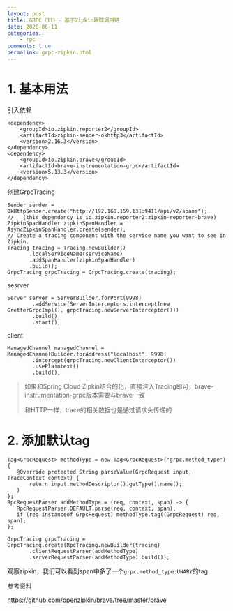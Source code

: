 ```yaml
---
layout: post
title: GRPC（11）- 基于Zipkin跟踪调用链
date: 2020-06-11
categories:
    - rpc
comments: true
permalink: grpc-zipkin.html
---
```


# 1. 基本用法

引入依赖

```
<dependency>
	<groupId>io.zipkin.reporter2</groupId>
	<artifactId>zipkin-sender-okhttp3</artifactId>
	<version>2.16.3</version>
</dependency>
<dependency>
	<groupId>io.zipkin.brave</groupId>
	<artifactId>brave-instrumentation-grpc</artifactId>
	<version>5.13.3</version>
</dependency>
```

创建GrpcTracing

```
Sender sender = OkHttpSender.create("http://192.168.159.131:9411/api/v2/spans");
//   (this dependency is io.zipkin.reporter2:zipkin-reporter-brave)
ZipkinSpanHandler zipkinSpanHandler = AsyncZipkinSpanHandler.create(sender);
// Create a tracing component with the service name you want to see in Zipkin.
Tracing tracing = Tracing.newBuilder()
	   .localServiceName(serviceName)
	   .addSpanHandler(zipkinSpanHandler)
	   .build();
GrpcTracing grpcTracing = GrpcTracing.create(tracing);
```

sesrver

```
Server server = ServerBuilder.forPort(9998)
		.addService(ServerInterceptors.intercept(new GretterGrpcImpl(), grpcTracing.newServerInterceptor()))
		.build()
		.start();
```

client

```
ManagedChannel managedChannel = ManagedChannelBuilder.forAddress("localhost", 9998)
		.intercept(grpcTracing.newClientInterceptor())
		.usePlaintext()
		.build();
```

> 如果和Spring Cloud Zipkin结合的化，直接注入Tracing即可，brave-instrumentation-grpc版本需要与brave一致
>
> 和HTTP一样，trace的相关数据也是通过请求头传递的

# 2. 添加默认tag

```
Tag<GrpcRequest> methodType = new Tag<GrpcRequest>("grpc.method_type") {
   @Override protected String parseValue(GrpcRequest input, TraceContext context) {
	   return input.methodDescriptor().getType().name();
   }
};
RpcRequestParser addMethodType = (req, context, span) -> {
   RpcRequestParser.DEFAULT.parse(req, context, span);
   if (req instanceof GrpcRequest) methodType.tag((GrpcRequest) req, span);
};

GrpcTracing grpcTracing = GrpcTracing.create(RpcTracing.newBuilder(tracing)
	   .clientRequestParser(addMethodType)
	   .serverRequestParser(addMethodType).build());
```

观察zipkin，我们可以看到span中多了一个`grpc.method_type:UNARY`的tag

参考资料

https://github.com/openzipkin/brave/tree/master/brave